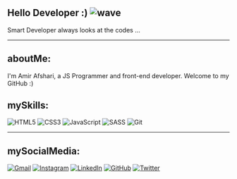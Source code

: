 ## Hello Developer :) ![wave](https://media.giphy.com/media/hvRJCLFzcasrR4ia7z/giphy.gif)
Smart Developer always looks at the codes ...

---

## aboutMe:
I'm Amir Afshari, a JS Programmer and front-end developer. Welcome to my GitHub :)

## mySkills:
![HTML5](https://img.shields.io/badge/html5-%23E34F26.svg?style=for-the-badge&logo=html5&logoColor=white)
![CSS3](https://img.shields.io/badge/css3-%231572B6.svg?style=for-the-badge&logo=css3&logoColor=white)
![JavaScript](https://img.shields.io/badge/javascript-%23323330.svg?style=for-the-badge&logo=javascript&logoColor=%23F7DF1E)
![SASS](https://img.shields.io/badge/SASS-hotpink.svg?style=for-the-badge&logo=SASS&logoColor=white)
![Git](https://img.shields.io/badge/Git-%23F05033.svg?style=for-the-badge&logo=git&logoColor=white)

---

## mySocialMedia:
[![Gmail](https://img.shields.io/badge/Gmail-D14836.svg?logo=Gmail&logoColor=white)](mailto:realamirafshari@gmail.com)
[![Instagram](https://img.shields.io/badge/Instagram-%23E4405F.svg?logo=Instagram&logoColor=white)](https://www.instagram.com/realamirafshari)
[![LinkedIn](https://img.shields.io/badge/LinkedIn-%230077B5.svg?logo=linkedin&logoColor=white)](https://www.linkedin.com/in/realamirafshari)
[![GitHub](https://img.shields.io/badge/GitHub-%23121011.svg?logo=github&logoColor=white)](https://github.com/realamirafshari)
[![Twitter](https://img.shields.io/badge/Twitter-%231DA1F2.svg?logo=Twitter&logoColor=white)](https://twitter.com/realamirafshari)
